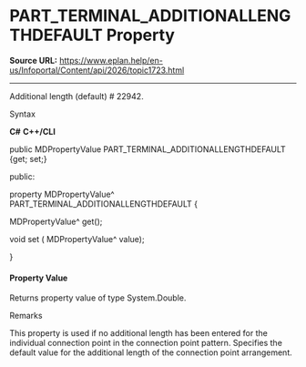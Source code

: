 # PART_TERMINAL_ADDITIONALLENGTHDEFAULT Property

**Source URL:** https://www.eplan.help/en-us/Infoportal/Content/api/2026/topic1723.html

---

Additional length (default) # 22942.

Syntax

**C#**
**C++/CLI**


public MDPropertyValue PART_TERMINAL_ADDITIONALLENGTHDEFAULT {get; set;}

public:

property MDPropertyValue^ PART_TERMINAL_ADDITIONALLENGTHDEFAULT {

   MDPropertyValue^ get();

   void set (    MDPropertyValue^ value);

}


#### Property Value

Returns property value of type System.Double.

Remarks

This property is used if no additional length has been entered for the individual connection point in the connection point pattern. Specifies the default value for the additional length of the connection point arrangement.
